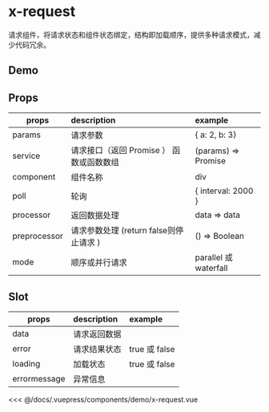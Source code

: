 # x-request

请求组件，将请求状态和组件状态绑定，结构即加载顺序，提供多种请求模式，减少代码冗余。

## Demo
<demo-x-request />

## Props
| props   | description | example |
| ------------- |:-------------| :-----|
| params | 请求参数 | { a: 2, b: 3} |
| service   | 请求接口（返回 Promise ） 函数或函数数组   | (params) => Promise |
| component | 组件名称| div |
| poll | 轮询 | { interval: 2000 } |
| processor | 返回数据处理 | data => data |
| preprocessor  | 请求参数处理 (return false则停止请求 ) | () => Boolean |
| mode | 顺序或并行请求 |  parallel 或 waterfall  |

## Slot
| props   | description | example |
| ------------- |:-------------| :-----|
| data | 请求返回数据 |  |
| error   | 请求结果状态 | true 或 false |
| loading | 加载状态 | true 或 false |
| errormessage | 异常信息 | |

<<< @/docs/.vuepress/components/demo/x-request.vue